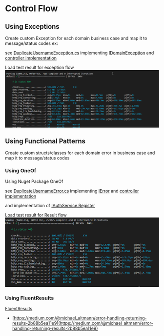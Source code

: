 # Control Flow

## Using Exceptions

Create custom Exception for each domain business case and map it to message/status codes
ex:

see [DuplicateUsernameException.cs](/Identity.Api/Domain/Common/Exceptions/DuplicateUsernameException.cs) implementing [IDomainException](/Identity.Api/Domain/Common/Exceptions/IDomainException.cs) and [controller implementation](/Identity.Api/Controllers/ErrorsController.cs)

Load test result for exception flow
![load test result](/Docs/exception-load-test.png)

## Using Functional Patterns

Create custom structs/classes for each domain error in business case and map it to message/status codes

### Using OneOf

Using Nuget Package OneOf

see [DuplicateUsernameError.cs](/Identity.Api/Domain/Common/Errors/DuplicateUsernameError.cs) implementing [IError](/Identity.Api/Domain/Common/Errors/IError.cs) and [controller implementation](/Identity.Api/Controllers/AuthController.cs)

and implementation of [IAuthService.Register](/Identity.Api/Domain/Services/AuthService.cs)

Load test result for Result flow
![load test result](/Docs/oneof-load-test.png)

### Using FluentResults

[FluentResults](https://github.com/altmann/FluentResults)

- [https://medium.com/@michael_altmann/error-handling-returning-results-2b88b5ea11e9](https://medium.com/@michael_altmann/error-handling-returning-results-2b88b5ea11e9)